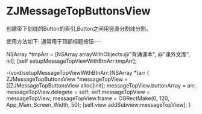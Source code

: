 # ZJMessageTopButtonsView
 创建带下划线的Button的索引,Button之间用竖直分割线分割。
 
 使用方法如下:
 通常用于顶部标题按钮---
 
  NSArray *tmpArr = [NSArray arrayWithObjects:@"背诵课本", @"课外文库", nil];
 [self setupMessageTopViewWithBtnArr:tmpArr];
    
-(void)setupMessageTopViewWithBtnArr:(NSArray *)arr
{
    ZJMessageTopButtonsView *messageTopView = [[ZJMessageTopButtonsView alloc]init];
    messageTopView.buttonArray  = arr;
    messageTopView.delegete     = self;
    self.messageTopView         = messageTopView;
    messageTopView.frame        = CGRectMake(0, 120, App_Main_Screen_Width, 50);
    [self.view addSubview:messageTopView];
}
